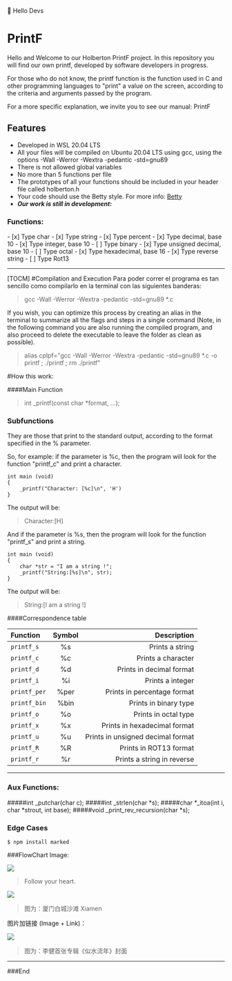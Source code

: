 👋 Hello Devs
# PrintF

Hello and Welcome to our Holberton PrintF project.
In this repository you will find our own printf, developed by software developers in progress.

For those who do not know, the printf function is the function used in C and other programming languages to "print" a value on the screen, according to the criteria and arguments passed by the program.

For a more specific explanation, we invite you to see our manual: PrintF

<h2>
Features
</h2>

- Developed in  WSL  20.04 LTS
- All your files will be compiled on Ubuntu 20.04 LTS using gcc, using the options -Wall -Werror -Wextra -pedantic -std=gnu89
- There is not allowed global variables
- No more than 5 functions per file
- The prototypes of all your functions should be included in your header file called holberton.h
- Your code should use the Betty style. For more info: [Betty](https://github.com/holbertonschool/Betty)
- ___Our work is still in development:___
<h3 class="title_fnctns">
Functions:
</h3>
- [x] Type char
- [x] Type string
- [x] Type percent
- [x] Type decimal, base 10
- [x] Type integer, base 10
- [ ] Type binary
- [x] Type unsigned decimal, base 10
- [ ] Type octal
- [x] Type hexadecimal, base 16
- [x] Type reverse string
- [ ] Type Rot13


_________

[TOCM]
#Compilation and Execution
Para poder correr el programa es tan sencillo como compilarlo en la terminal con las siguientes banderas: 
> gcc -Wall -Werror -Wextra -pedantic -std=gnu89 *.c

If you wish, you can optimize this process by creating an alias in the terminal to summarize all the flags and steps in a single command (Note, in the following command you are also running the compiled program, and also proceed to delete the executable to leave the folder as clean as possible).

> alias cplpf="gcc -Wall -Werror -Wextra -pedantic -std=gnu89 *.c -o printf ; ./printf ; rm ./printf"

#How this work:

####Main Function
> int _printf(const char *format, ...);

### Subfunctions
They are those that print to the standard output, according to the format specified in the % parameter.

So, for example: if the parameter is %c, then the program will look for the function "printf_c" and print a character.
```
int main (void)
{
	_printf("Character: [%c]\n", 'H')
}
```
The output will be:
>Character:[H]

And if the parameter is %s, then the program will look for the function "printf_s" and print a string.
```
int main (void)
{
	char *str = "I am a string !";
	_printf("String:[%s]\n", str);
}
```

The output will be:
>String:[I am a string !]

####Correspondence table

| Function  | Symbol  | Description |
| :------ |:---------------:| -----:|
| `printf_s`      | %s | Prints a string |
| `printf_c`      | %c  |   Prints a character |
| `printf_d`   | %d   |   Prints in decimal format |
| `printf_i`      |%i  |   Prints a integer |
| `printf_per`      | %per |   Prints in percentage format |
| `printf_bin`     | %bin |   Prints in binary type |
| `printf_o`      | %o |   Prints in octal type |
| `printf_x`      | %x |   Prints in hexadecimal format |
| `printf_u`     | %u |   Prints in unsigned decimal format |
| `printf_R`     | %R |   Prints in ROT13 format |
| `printf_r`     | %r |   Prints a string in reverse |
                
----

### Aux Functions:

#####int _putchar(char c);
#####int _strlen(char *s);
#####char *_itoa(int i, char *strout, int base);
#####void _print_rev_recursion(char *s);

### Edge Cases










`$ npm install marked`





###FlowChart
Image:

![](https://pandao.github.io/editor.md/examples/images/4.jpg)

> Follow your heart.

![](https://pandao.github.io/editor.md/examples/images/8.jpg)

> 图为：厦门白城沙滩 Xiamen

图片加链接 (Image + Link)：

[![](https://pandao.github.io/editor.md/examples/images/7.jpg)](https://pandao.github.io/editor.md/examples/images/7.jpg "李健首张专辑《似水流年》封面")

> 图为：李健首张专辑《似水流年》封面
                
----


###End
